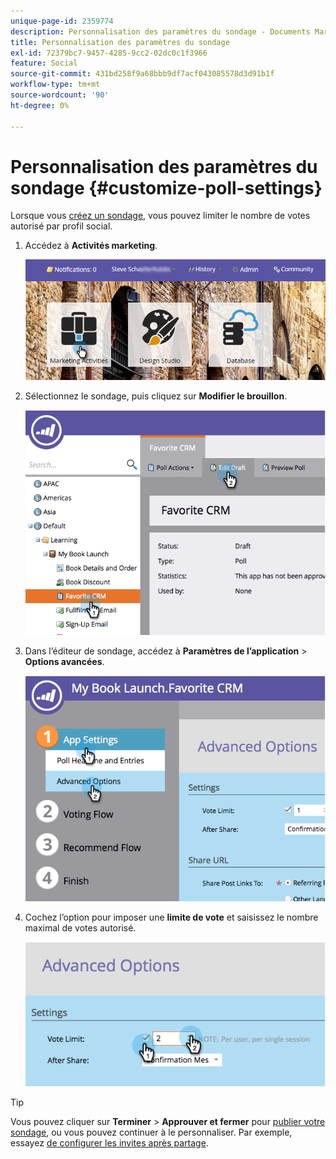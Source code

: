 ```yaml
---
unique-page-id: 2359774
description: Personnalisation des paramètres du sondage - Documents Marketo - Documentation du produit
title: Personnalisation des paramètres du sondage
exl-id: 72379bc7-9457-4285-9cc2-02dc0c1f3966
feature: Social
source-git-commit: 431bd258f9a68bbb9df7acf043085578d3d91b1f
workflow-type: tm+mt
source-wordcount: '90'
ht-degree: 0%

---
```


# Personnalisation des paramètres du sondage {#customize-poll-settings}

Lorsque vous [créez un sondage](/help/marketo/product-docs/demand-generation/social/creating-a-poll/create-a-poll.md), vous pouvez limiter le nombre de votes autorisé par profil social.

1. Accédez à **Activités marketing**.

   ![](assets/login-marketing-activities.png)

1. Sélectionnez le sondage, puis cliquez sur **Modifier le brouillon**.

   ![](assets/image2014-9-19-10-3a56-3a37.png)

1. Dans l’éditeur de sondage, accédez à **Paramètres de l’application** > **Options avancées**.

   ![](assets/image2014-9-19-10-3a56-3a44.png)

1. Cochez l’option pour imposer une **limite de vote** et saisissez le nombre maximal de votes autorisé.

   ![](assets/image2014-9-19-10-3a56-3a54.png)

>[!TIP]
>
>Vous pouvez cliquer sur **Terminer** > **Approuver et fermer** pour [publier votre sondage](/help/marketo/product-docs/demand-generation/social/creating-a-poll/publish-a-poll.md), ou vous pouvez continuer à le personnaliser. Par exemple, essayez [de configurer les invites après partage](/help/marketo/product-docs/demand-generation/social/configuring-social-actions/configure-after-share-prompts.md).
